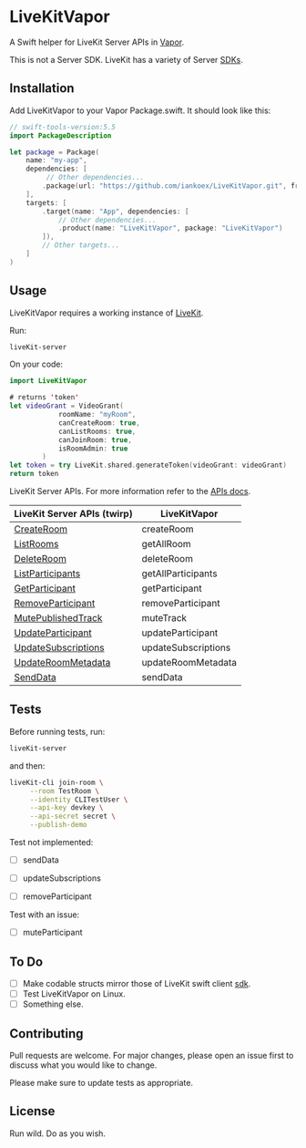 # LiveKitVapor

A Swift helper for LiveKit Server APIs in [Vapor](https://github.com/vapor/vapor.git).

This is not a Server SDK. LiveKit has a variety of Server [SDKs](https://github.com/livekit/livekit#server-sdks).


## Installation

Add LiveKitVapor to your Vapor Package.swift. It should look like this: 

```swift
// swift-tools-version:5.5
import PackageDescription

let package = Package(
    name: "my-app",
    dependencies: [
         // Other dependencies...
        .package(url: "https://github.com/iankoex/LiveKitVapor.git", from: "0.0.4")
    ],
    targets: [
        .target(name: "App", dependencies: [
            // Other dependencies...
            .product(name: "LiveKitVapor", package: "LiveKitVapor")
        ]),
        // Other targets...
    ]
)

```

## Usage
LiveKitVapor requires a working instance of [LiveKit](https://github.com/livekit/livekit.git).

Run:
```bash
liveKit-server
```
On your code:

```swift
import LiveKitVapor

# returns 'token'
let videoGrant = VideoGrant(
            roomName: "myRoom",
            canCreateRoom: true,
            canListRooms: true,
            canJoinRoom: true,
            isRoomAdmin: true
        )
let token = try LiveKit.shared.generateToken(videoGrant: videoGrant)
return token
```
LiveKit Server APIs. For more information refer to the [APIs docs]().

| LiveKit Server APIs (twirp)  | LiveKitVapor  |
| -------------                | ------------- |
| [CreateRoom](https://docs.livekit.io/guides/server-api/#createroom)                  | createRoom  |
| [ListRooms](https://docs.livekit.io/guides/server-api/#listrooms)                    | getAllRoom  |
| [DeleteRoom](https://docs.livekit.io/guides/server-api/#deleteroom)                  | deleteRoom |
| [ListParticipants](https://docs.livekit.io/guides/server-api/#listparticipants)      | getAllParticipants  |
| [GetParticipant](https://docs.livekit.io/guides/server-api/#getparticipant)          | getParticipant  |
| [RemoveParticipant](https://docs.livekit.io/guides/server-api/#removeparticipant)    | removeParticipant  |
| [MutePublishedTrack](https://docs.livekit.io/guides/server-api/#mutepublishedtrack)  | muteTrack  |
| [UpdateParticipant](https://docs.livekit.io/guides/server-api/#updateparticipant)    | updateParticipant  |
| [UpdateSubscriptions](https://docs.livekit.io/guides/server-api/#updatesubscriptions)| updateSubscriptions  |
| [UpdateRoomMetadata](https://docs.livekit.io/guides/server-api/#updateroommetadata)  | updateRoomMetadata  |
| [SendData](https://docs.livekit.io/guides/server-api/#senddata)                      | sendData  |

## Tests
Before running tests, run: 
``` bash
liveKit-server
```
and then: 
``` bash
liveKit-cli join-room \
     --room TestRoom \
     --identity CLITestUser \
     --api-key devkey \
     --api-secret secret \
     --publish-demo
```
Test not implemented: 

- [ ] sendData
- [ ] updateSubscriptions
- [ ] removeParticipant


Test with an issue:

- [ ] muteParticipant

## To Do
- [ ] Make codable structs mirror those of LiveKit swift client [sdk](https://github.com/livekit/client-sdk-swift.git).
- [ ] Test LiveKitVapor on Linux.
- [ ] Something else.

## Contributing
Pull requests are welcome. For major changes, please open an issue first to discuss what you would like to change.

Please make sure to update tests as appropriate.

## License
Run wild. Do as you wish.
